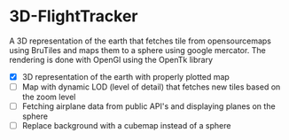 # 3D-FlightTracker
A 3D representation of the earth that fetches tile from opensourcemaps using BruTiles and maps them to a sphere using google mercator. The rendering is done with OpenGl using the OpenTk library
- [X]  3D representation of the earth with properly plotted map
- [ ] Map with dynamic LOD (level of detail) that fetches new tiles based on the zoom level
- [ ] Fetching airplane data from public API's and displaying planes on the sphere
- [ ] Replace background with a cubemap instead of a sphere
